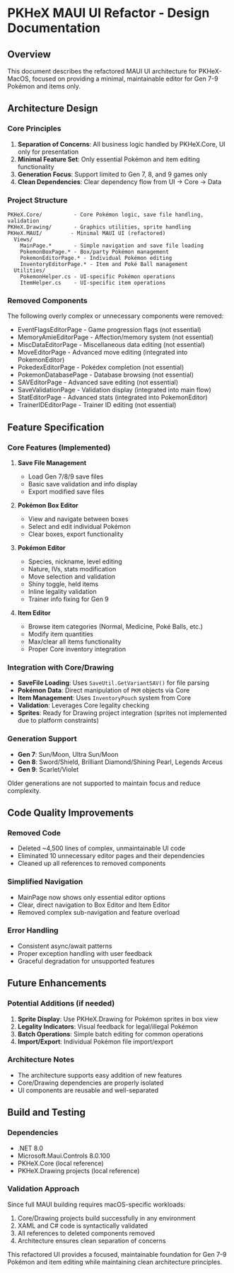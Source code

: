 # PKHeX MAUI UI Refactor - Design Documentation

## Overview
This document describes the refactored MAUI UI architecture for PKHeX-MacOS, focused on providing a minimal, maintainable editor for Gen 7-9 Pokémon and items only.

## Architecture Design

### Core Principles
1. **Separation of Concerns**: All business logic handled by PKHeX.Core, UI only for presentation
2. **Minimal Feature Set**: Only essential Pokémon and item editing functionality
3. **Generation Focus**: Support limited to Gen 7, 8, and 9 games only
4. **Clean Dependencies**: Clear dependency flow from UI → Core → Data

### Project Structure
```
PKHeX.Core/          - Core Pokémon logic, save file handling, validation
PKHeX.Drawing/       - Graphics utilities, sprite handling  
PKHeX.MAUI/         - Minimal MAUI UI (refactored)
  Views/
    MainPage.*       - Simple navigation and save file loading
    PokemonBoxPage.* - Box/party Pokémon management
    PokemonEditorPage.* - Individual Pokémon editing
    InventoryEditorPage.* - Item and Poké Ball management
  Utilities/
    PokemonHelper.cs - UI-specific Pokémon operations
    ItemHelper.cs    - UI-specific item operations
```

### Removed Components
The following overly complex or unnecessary components were removed:
- EventFlagsEditorPage - Game progression flags (not essential)
- MemoryAmieEditorPage - Affection/memory system (not essential)  
- MiscDataEditorPage - Miscellaneous data editing (not essential)
- MoveEditorPage - Advanced move editing (integrated into PokemonEditor)
- PokedexEditorPage - Pokédex completion (not essential)
- PokemonDatabasePage - Database browsing (not essential)
- SAVEditorPage - Advanced save editing (not essential)
- SaveValidationPage - Validation display (integrated into main flow)
- StatEditorPage - Advanced stats (integrated into PokemonEditor)
- TrainerIDEditorPage - Trainer ID editing (not essential)

## Feature Specification

### Core Features (Implemented)
1. **Save File Management**
   - Load Gen 7/8/9 save files
   - Basic save validation and info display
   - Export modified save files

2. **Pokémon Box Editor** 
   - View and navigate between boxes
   - Select and edit individual Pokémon
   - Clear boxes, export functionality

3. **Pokémon Editor**
   - Species, nickname, level editing
   - Nature, IVs, stats modification
   - Move selection and validation
   - Shiny toggle, held items
   - Inline legality validation
   - Trainer info fixing for Gen 9

4. **Item Editor**
   - Browse item categories (Normal, Medicine, Poké Balls, etc.)
   - Modify item quantities
   - Max/clear all items functionality
   - Proper Core inventory integration

### Integration with Core/Drawing
- **SaveFile Loading**: Uses `SaveUtil.GetVariantSAV()` for file parsing
- **Pokémon Data**: Direct manipulation of `PKM` objects via Core
- **Item Management**: Uses `InventoryPouch` system from Core
- **Validation**: Leverages Core legality checking
- **Sprites**: Ready for Drawing project integration (sprites not implemented due to platform constraints)

### Generation Support
- **Gen 7**: Sun/Moon, Ultra Sun/Moon
- **Gen 8**: Sword/Shield, Brilliant Diamond/Shining Pearl, Legends Arceus  
- **Gen 9**: Scarlet/Violet

Older generations are not supported to maintain focus and reduce complexity.

## Code Quality Improvements

### Removed Code
- Deleted ~4,500 lines of complex, unmaintainable UI code
- Eliminated 10 unnecessary editor pages and their dependencies
- Cleaned up all references to removed components

### Simplified Navigation
- MainPage now shows only essential editor options
- Clear, direct navigation to Box Editor and Item Editor
- Removed complex sub-navigation and feature overload

### Error Handling
- Consistent async/await patterns
- Proper exception handling with user feedback
- Graceful degradation for unsupported features

## Future Enhancements

### Potential Additions (if needed)
1. **Sprite Display**: Use PKHeX.Drawing for Pokémon sprites in box view
2. **Legality Indicators**: Visual feedback for legal/illegal Pokémon
3. **Batch Operations**: Simple batch editing for common operations
4. **Import/Export**: Individual Pokémon file import/export

### Architecture Notes
- The architecture supports easy addition of new features
- Core/Drawing dependencies are properly isolated
- UI components are reusable and well-separated

## Build and Testing

### Dependencies
- .NET 8.0
- Microsoft.Maui.Controls 8.0.100
- PKHeX.Core (local reference)
- PKHeX.Drawing projects (local reference)

### Validation Approach
Since full MAUI building requires macOS-specific workloads:
1. Core/Drawing projects build successfully in any environment
2. XAML and C# code is syntactically validated
3. All references to deleted components removed
4. Architecture ensures clean separation of concerns

This refactored UI provides a focused, maintainable foundation for Gen 7-9 Pokémon and item editing while maintaining clean architecture principles.
